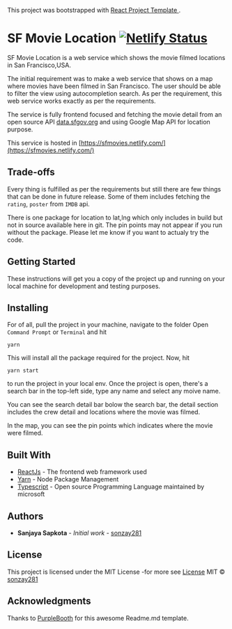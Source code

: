This project was bootstrapped with [React Project Template ](https://github.com/sonzay281/react-project-template-ts).

# SF Movie Location [![Netlify Status](https://api.netlify.com/api/v1/badges/f3846c81-ca7c-46ad-917b-3a1a5e3c8db6/deploy-status)](https://app.netlify.com/sites/sfmovies/deploys)

SF Movie Location is a web service which shows the movie filmed locations in San Francisco,USA.

The initial requirement was to make a web service that shows on a map where movies have been filmed in San Francisco. The user should be able to filter the view using autocompletion search.
As per the requirement, this web service works exactly as per the requirements.

The service is fully frontend focused and fetching the movie detail from an open source API [data.sfgov.org](https://data.sfgov.org/resource/yitu-d5am.json) and using Google Map API for location purpose.

This service is hosted in [https://sfmovies.netlify.com/](https://sfmovies.netlify.com/)

## Trade-offs

Every thing is fulfilled as per the requirements but still there are few things that can be done in future release. Some of them includes fetching the `rating`, `poster` from `IMDB` api.

There is one package for location to lat,lng which only includes in build but not in source available here in git. The pin points may not appear if you run without the package. Please let me know if you want to actualy try the code.

## Getting Started

These instructions will get you a copy of the project up and running on your local machine for development and testing purposes.

## Installing

For of all, pull the project in your machine, navigate to the folder Open `Command Prompt` or `Terminal` and hit

```
yarn
```

This will install all the package required for the project. Now, hit

```
yarn start
```

to run the project in your local env. Once the project is open, there's a search bar in the top-left side, type any name and select any moive name.

You can see the search detail bar bolow the search bar, the detail section includes the crew detail and locations where the movie was filmed.

In the map, you can see the pin points which indicates where the movie were filmed.

## Built With

- [ReactJs](https://reactjs.org/) - The frontend web framework used
- [Yarn](https://yarnpkg.com/) - Node Package Management
- [Typescript](https://www.typescriptlang.org/) - Open source Programming Language maintained by microsoft

## Authors

- **Sanjaya Sapkota** - _Initial work_ - [sonzay281](https://github.com/sonzay281)

## License

This project is licensed under the MIT License -for more see [License](https://github.com/sonzay281/sf-movie-location/blob/master/LICENSE)
MIT © [sonzay281](https://github.com/sonzay281)

## Acknowledgments

Thanks to [PurpleBooth](https://github.com/PurpleBooth) for this awesome Readme.md template.
